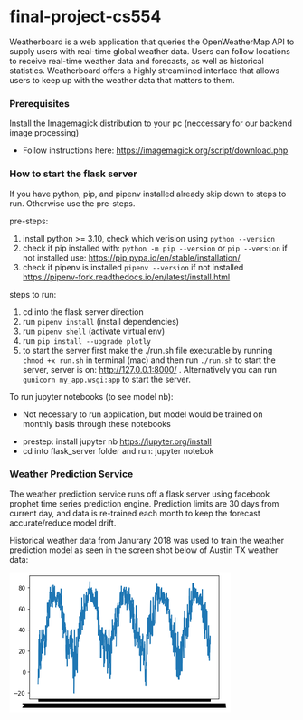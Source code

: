 # final-project-cs554

Weatherboard is a web application that queries the OpenWeatherMap API to supply users with real-time global weather data. Users can follow locations to receive real-time weather data and forecasts, as well as historical statistics. Weatherboard offers a highly streamlined interface that allows users to keep up with the weather data that matters to them.

### Prerequisites

Install the Imagemagick distribution to your pc (neccessary for our backend image processing)

- Follow instructions here: https://imagemagick.org/script/download.php

### How to start the flask server

If you have python, pip, and pipenv installed already skip down to steps to run. Otherwise use the pre-steps.

pre-steps:

1. install python >= 3.10, check which verision using `python --version`
2. check if pip installed with: `python -m pip --version` or `pip --version` if not installed use: https://pip.pypa.io/en/stable/installation/
3. check if pipenv is installed `pipenv --version` if not installed https://pipenv-fork.readthedocs.io/en/latest/install.html

steps to run:

1. cd into the flask server direction
2. run `pipenv install` (install dependencies)
3. run `pipenv shell` (activate virtual env)
4. run `pip install --upgrade plotly`
5. to start the server first make the ./run.sh file executable by running `chmod +x run.sh` in terminal (mac) and then run `./run.sh` to start the server, server is on: http://127.0.0.1:8000/ . Alternatively you can run `gunicorn my_app.wsgi:app` to start the server.

To run jupyter notebooks (to see model nb):

- Not necessary to run application, but model would be trained on monthly basis through these notebooks

* prestep: install jupyter nb https://jupyter.org/install
* cd into flask_server folder and run: jupyter notebok

### Weather Prediction Service

The weather prediction service runs off a flask server using facebook prophet time series prediction engine. Prediction limits are 30 days from current day, and data is re-trained each month to keep the forecast accurate/reduce model drift.

Historical weather data from Janurary 2018 was used to train the weather prediction model as seen in the screen shot below of Austin TX weather data:


![Screenshot](austin_tx_data.png)

